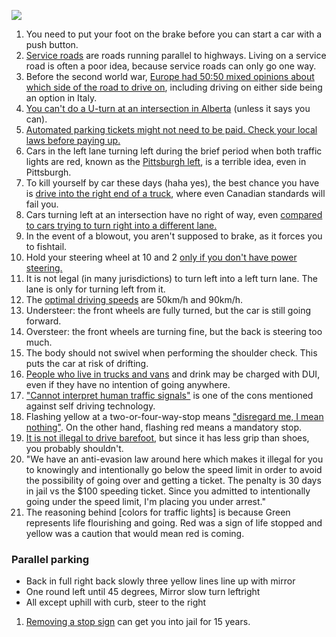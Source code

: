 ![](http://i.imgur.com/IGedhKP.jpg)

1. You need to put your foot on the brake before you can start a car with a push button.
1. [Service roads](https://en.wikipedia.org/wiki/Frontage_road) are roads running parallel to highways. Living on a service road is often a poor idea, because service roads can only go one way.
1. Before the second world war, [Europe had 50:50 mixed opinions about which side of the road to drive on](https://i.redd.it/zhaj9kiw5ha11.png), including driving on either side being an option in Italy.
1. [You can't do a U-turn at an intersection in Alberta](https://globalnews.ca/news/974813/road-rules-are-u-turns-allowed/) (unless it says you can).
1. [Automated parking tickets might not need to be paid. Check your local laws before paying up.](https://www.reddit.com/r/technology/comments/6ispco/a_controversial_bill_passed_by_a_house_committee/)
1. Cars in the left lane turning left during the brief period when both traffic lights are red, known as the [Pittsburgh left](https://en.wikipedia.org/wiki/Pittsburgh_left), is a terrible idea, even in Pittsburgh.
1. To kill yourself by car these days (haha yes), the best chance you have is [drive into the right end of a truck](https://www.youtube.com/watch?v=bT3G-kcKN70), where even Canadian standards will fail you.
1. Cars turning left at an intersection have no right of way, even [compared to cars trying to turn right into a different lane.](https://www.insurancehotline.com/understanding-right-of-way-common-scenarios/)
1. In the event of a blowout, you aren't supposed to brake, as it forces you to fishtail.
1. Hold your steering wheel at 10 and 2 [only if you don't have power steering.](https://www.youtube.com/watch?v=q9fu3SBm-PU)
1. It is not legal (in many jurisdictions) to turn left into a left turn lane. The lane is only for turning left from it.
1. The [optimal driving speeds](http://eartheasy.com/move_fuel_efficient_driving.html) are 50km/h and 90km/h.
1. Understeer: the front wheels are fully turned, but the car is still going forward.
1. Oversteer: the front wheels are turning fine, but the back is steering too much.
1. The body should not swivel when performing the shoulder check. This puts the car at risk of drifting.
1. [People who live in trucks and vans](https://www.reddit.com/r/vandwellers/comments/5mk4vb/consuming_alcohol/) and drink may be charged with DUI, even if they have no intention of going anywhere.
1. ["Cannot interpret human traffic signals"](http://www.autoinsurancecenter.com/top-20-pros-and-cons-associated-with-self-driving-cars.htm) is one of the cons mentioned against self driving technology.
1. Flashing yellow at a two-or-four-way-stop means ["disregard me, I mean nothing"](http://www.mto.gov.on.ca/english/dandv/driver/handbook/section3.2.12.shtml). On the other hand, flashing red means a mandatory stop.
1. [It is not illegal to drive barefoot](http://www.theglobeandmail.com/globe-drive/culture/commuting/strange-canadian-driving-laws-that-surprised-us-the-most-in-2015/article27951066/), but since it has less grip than shoes, you probably shouldn't.
1. "We have an anti-evasion law around here which makes it illegal for you to knowingly and intentionally go below the speed limit in order to avoid the possibility of going over and getting a ticket. The penalty is 30 days in jail vs the $100 speeding ticket. Since you admitted to intentionally going under the speed limit, I'm placing you under arrest."
1. The reasoning behind [colors for traffic lights] is because Green represents life flourishing and going. Red was a sign of life stopped and yellow was a caution that would mean red is coming.

### Parallel parking

* Back in full right back slowly three yellow lines line up with mirror
* One round left until 45 degrees, Mirror slow turn leftright
* All except uphill with curb, steer to the right
1. [Removing a stop sign](https://www.nytimes.com/1997/06/21/us/3-are-sentenced-to-15-years-in-fatal-stop-sign-prank.html) can get you into jail for 15 years.
